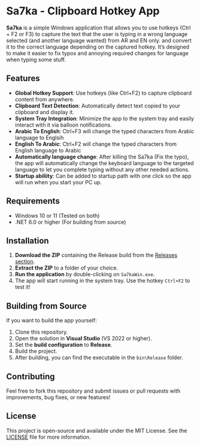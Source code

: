 # Sa7ka - Clipboard Hotkey App

**Sa7ka** is a simple Windows application that allows you to use hotkeys (Ctrl + F2 or F3) to capture the text that the user is typing in a wrong language selected (and another language wanted) from AR and EN only.
and convert it to the correct language depending on the captured hotkey. It’s designed to make it easier to fix typos and annoying required changes for language when typing some stuff.

## Features

- **Global Hotkey Support**: Use hotkeys (like Ctrl+F2) to capture clipboard content from anywhere.
- **Clipboard Text Detection**: Automatically detect text copied to your clipboard and display it.
- **System Tray Integration**: Minimize the app to the system tray and easily interact with it via balloon notifications.
- **Arabic To English**: Ctrl+F3 will change the typed characters from Arabic language to Englsih 
- **English To Arabic**: Ctrl+F2 will change the typed characters from English language to Arabic
- **Automatically language change**: After killing the Sa7ka (Fix the typo), the app will automatically change the keyboard language to the targeted language to let you complete typing without any other needed actions.
- **Startup abiliity**: Can be added to startup path with one click so the app will run when you start your PC up. 

## Requirements

- Windows 10 or 11 (Tested on both)
- .NET 6.0 or higher (For building from source)

## Installation

1. **Download the ZIP** containing the Release build from the [Releases section](https://github.com/MuntajabAlAni/Sa7ka/releases/download/v1.0/Sa7ka-v1.0.zip).
2. **Extract the ZIP** to a folder of your choice.
3. **Run the application** by double-clicking on `Sa7kaWin.exe`.
4. The app will start running in the system tray. Use the hotkey `Ctrl+F2` to test it!

## Building from Source

If you want to build the app yourself:
1. Clone this repository.
2. Open the solution in **Visual Studio** (VS 2022 or higher).
3. Set the **build configuration** to **Release**.
4. Build the project.
5. After building, you can find the executable in the `bin\Release` folder.

## Contributing

Feel free to fork this repository and submit issues or pull requests with improvements, bug fixes, or new features!

## License

This project is open-source and available under the MIT License. See the [LICENSE](LICENSE) file for more information.
